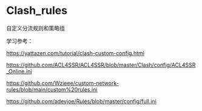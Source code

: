 # Clash_rules
自定义分流规则和策略组

学习参考：

https://yattazen.com/tutorial/clash-custom-config.html

https://github.com/ACL4SSR/ACL4SSR/blob/master/Clash/config/ACL4SSR_Online.ini

https://github.com/Wzieee/custom-network-rules/blob/main/custom%20rules.ini

https://github.com/adevjoe/Rules/blob/master/config/full.ini
